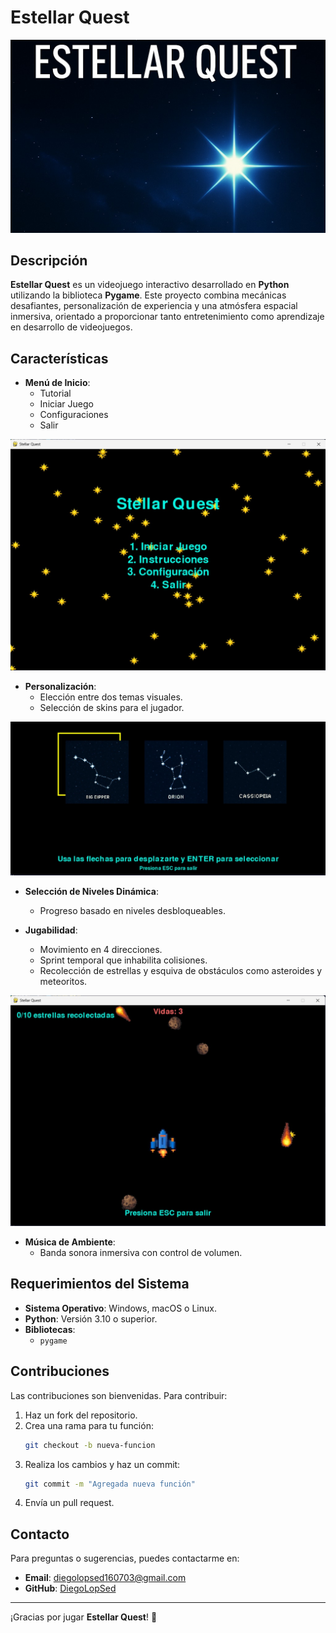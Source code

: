 # Estellar Quest

![Estellar Quest Banner](assets/banner.jpg)

## Descripción
**Estellar Quest** es un videojuego interactivo desarrollado en **Python** utilizando la biblioteca **Pygame**. Este proyecto combina mecánicas desafiantes, personalización de experiencia y una atmósfera espacial inmersiva, orientado a proporcionar tanto entretenimiento como aprendizaje en desarrollo de videojuegos.

## Características
- **Menú de Inicio**:
  - Tutorial
  - Iniciar Juego
  - Configuraciones
  - Salir

![Menú de Inicio](assets/resource_menu.jpg)

- **Personalización**:
  - Elección entre dos temas visuales.
  - Selección de skins para el jugador.

![Personalización](assets/customization_preview.jpg)

- **Selección de Niveles Dinámica**:
  - Progreso basado en niveles desbloqueables.

- **Jugabilidad**:
  - Movimiento en 4 direcciones.
  - Sprint temporal que inhabilita colisiones.
  - Recolección de estrellas y esquiva de obstáculos como asteroides y meteoritos.

![Jugabilidad](assets/gameplay_preview.jpg)

- **Música de Ambiente**:
  - Banda sonora inmersiva con control de volumen.

## Requerimientos del Sistema
- **Sistema Operativo**: Windows, macOS o Linux.
- **Python**: Versión 3.10 o superior.
- **Bibliotecas**:
  - `pygame`


## Contribuciones
Las contribuciones son bienvenidas. Para contribuir:
1. Haz un fork del repositorio.
2. Crea una rama para tu función:
   ```bash
   git checkout -b nueva-funcion
   ```
3. Realiza los cambios y haz un commit:
   ```bash
   git commit -m "Agregada nueva función"
   ```
4. Envía un pull request.


## Contacto
Para preguntas o sugerencias, puedes contactarme en:
- **Email**: diegolopsed160703@gmail.com
- **GitHub**: [DiegoLopSed](https://github.com/DiegoLopSed)

---

¡Gracias por jugar **Estellar Quest**! 🚀
